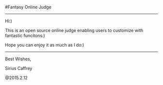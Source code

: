 #Fantasy Online Judge

***

Hi:)

This is an open source online judge enabling users to customize with fantastic funcitons:)

Hope you can enjoy it as much as I do:)

***

Best Wishes,

Sirius Caffrey

@2015.2.12